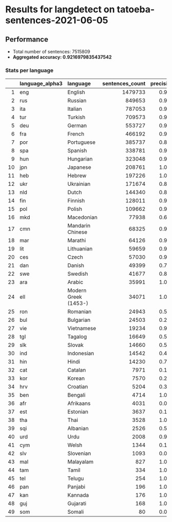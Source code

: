 # Results for langdetect on tatoeba-sentences-2021-06-05

## Performance

- Total number of sentences: 7515809
- **Aggregated accuracy: 0.9216979835437542**

### Stats per language
|    | language_alpha3   | language             |   sentences_count |   precision |   recall |      tp |    fp |      tn |    fn |
|---:|:------------------|:---------------------|------------------:|------------:|---------:|--------:|------:|--------:|------:|
|  1 | eng               | English              |           1479733 |       0.988 |    0.933 | 1381147 | 16948 | 6019128 | 98586 |
|  2 | rus               | Russian              |            849653 |       0.970 |    0.916 |  777888 | 24105 | 6642051 | 71765 |
|  3 | ita               | Italian              |            787053 |       0.974 |    0.897 |  705727 | 19184 | 6709572 | 81326 |
|  4 | tur               | Turkish              |            709573 |       0.996 |    0.971 |  689300 |  2543 | 6803693 | 20273 |
|  5 | deu               | German               |            553727 |       0.985 |    0.967 |  535418 |  8224 | 6953858 | 18309 |
|  6 | fra               | French               |            466192 |       0.945 |    0.946 |  441227 | 25855 | 7023762 | 24965 |
|  7 | por               | Portuguese           |            385737 |       0.877 |    0.899 |  346968 | 48757 | 7081315 | 38769 |
|  8 | spa               | Spanish              |            338781 |       0.917 |    0.830 |  281291 | 25535 | 7151493 | 57490 |
|  9 | hun               | Hungarian            |            323048 |       0.991 |    0.950 |  306829 |  2901 | 7189860 | 16219 |
| 10 | jpn               | Japanese             |            208761 |       1.000 |    0.999 |  208592 |    30 | 7307018 |   169 |
| 11 | heb               | Hebrew               |            197226 |       1.000 |    1.000 |  197226 |     0 | 7318583 |     0 |
| 12 | ukr               | Ukrainian            |            171674 |       0.895 |    0.796 |  136622 | 16053 | 7328082 | 35052 |
| 13 | nld               | Dutch                |            144340 |       0.872 |    0.815 |  117614 | 17308 | 7354161 | 26726 |
| 14 | fin               | Finnish              |            128011 |       0.944 |    0.972 |  124366 |  7446 | 7380352 |  3645 |
| 15 | pol               | Polish               |            109662 |       0.985 |    0.972 |  106614 |  1639 | 7404508 |  3048 |
| 16 | mkd               | Macedonian           |             77938 |       0.684 |    0.889 |   69318 | 32097 | 7405774 |  8620 |
| 17 | cmn               | Mandarin Chinese     |             68325 |       0.999 |    0.578 |   39472 |    39 | 7447445 | 28853 |
| 18 | mar               | Marathi              |             64126 |       0.997 |    0.932 |   59767 |   204 | 7451479 |  4359 |
| 19 | lit               | Lithuanian           |             59659 |       0.933 |    0.944 |   56290 |  4011 | 7452139 |  3369 |
| 20 | ces               | Czech                |             57030 |       0.938 |    0.850 |   48450 |  3222 | 7455557 |  8580 |
| 21 | dan               | Danish               |             49399 |       0.722 |    0.698 |   34475 | 13254 | 7453156 | 14924 |
| 22 | swe               | Swedish              |             41677 |       0.819 |    0.852 |   35492 |  7822 | 7466310 |  6185 |
| 23 | ara               | Arabic               |             35991 |       1.000 |    0.979 |   35239 |     5 | 7479813 |   752 |
| 24 | ell               | Modern Greek (1453-) |             34071 |       1.000 |    1.000 |   34071 |     2 | 7481736 |     0 |
| 25 | ron               | Romanian             |             24943 |       0.542 |    0.942 |   23500 | 19873 | 7470993 |  1443 |
| 26 | bul               | Bulgarian            |             24503 |       0.283 |    0.783 |   19183 | 48493 | 7442813 |  5320 |
| 27 | vie               | Vietnamese           |             19234 |       0.965 |    0.999 |   19221 |   703 | 7495872 |    13 |
| 28 | tgl               | Tagalog              |             16649 |       0.577 |    0.943 |   15700 | 11522 | 7487638 |   949 |
| 29 | slk               | Slovak               |             14660 |       0.521 |    0.762 |   11172 | 10284 | 7490865 |  3488 |
| 30 | ind               | Indonesian           |             14542 |       0.496 |    0.944 |   13722 | 13967 | 7487300 |   820 |
| 31 | hin               | Hindi                |             14230 |       0.786 |    0.957 |   13613 |  3717 | 7497862 |   617 |
| 32 | cat               | Catalan              |              7971 |       0.143 |    0.841 |    6704 | 40161 | 7467677 |  1267 |
| 33 | kor               | Korean               |              7570 |       0.290 |    0.999 |    7560 | 18534 | 7489705 |    10 |
| 34 | hrv               | Croatian             |              5204 |       0.335 |    0.806 |    4192 |  8325 | 7502280 |  1012 |
| 35 | ben               | Bengali              |              4714 |       1.000 |    1.000 |    4714 |     0 | 7511095 |     0 |
| 36 | afr               | Afrikaans            |              4031 |       0.072 |    0.856 |    3452 | 44419 | 7467359 |   579 |
| 37 | est               | Estonian             |              3637 |       0.195 |    0.861 |    3130 | 12906 | 7499266 |   507 |
| 38 | tha               | Thai                 |              3528 |       1.000 |    1.000 |    3528 |     0 | 7512281 |     0 |
| 39 | sqi               | Albanian             |              2526 |       0.564 |    0.948 |    2394 |  1847 | 7511436 |   132 |
| 40 | urd               | Urdu                 |              2008 |       0.921 |    0.991 |    1990 |   170 | 7513631 |    18 |
| 41 | cym               | Welsh                |              1344 |       0.144 |    0.937 |    1259 |  7498 | 7506967 |    85 |
| 42 | slv               | Slovenian            |              1093 |       0.076 |    0.764 |     835 | 10202 | 7504514 |   258 |
| 43 | mal               | Malayalam            |               827 |       1.000 |    1.000 |     827 |     0 | 7514982 |     0 |
| 44 | tam               | Tamil                |               334 |       1.000 |    1.000 |     334 |     0 | 7515475 |     0 |
| 45 | tel               | Telugu               |               254 |       1.000 |    1.000 |     254 |     0 | 7515555 |     0 |
| 46 | pan               | Panjabi              |               196 |       1.000 |    1.000 |     196 |     0 | 7515613 |     0 |
| 47 | kan               | Kannada              |               176 |       1.000 |    1.000 |     176 |     0 | 7515633 |     0 |
| 48 | guj               | Gujarati             |               168 |       1.000 |    1.000 |     168 |     0 | 7515641 |     0 |
| 49 | som               | Somali               |                80 |       0.014 |    0.988 |      79 |  5484 | 7510245 |     1 |